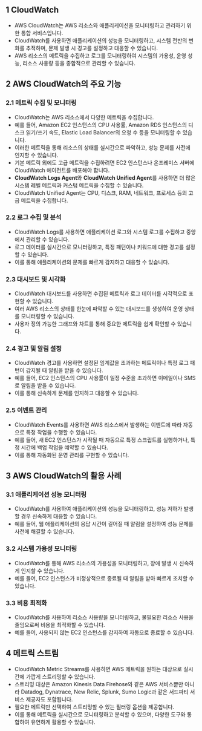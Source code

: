 ## 1 CloudWatch

- AWS CloudWatch는 AWS 리소스와 애플리케이션을 모니터링하고 관리하기 위한 통합 서비스입니다.
- CloudWatch를 사용하면 애플리케이션의 성능을 모니터링하고, 시스템 전반의 변화를 추적하며, 문제 발생 시 경고를 설정하고 대응할 수 있습니다.
- AWS 리소스의 메트릭을 수집하고 로그를 모니터링하여 시스템의 가용성, 운영 성능, 리소스 사용량 등을 종합적으로 관리할 수 있습니다.



## 2 AWS CloudWatch의 주요 기능

### 2.1 메트릭 수집 및 모니터링

- CloudWatch는 AWS 리소스에서 다양한 메트릭을 수집합니다.
- 예를 들어, Amazon EC2 인스턴스의 CPU 사용률, Amazon RDS 인스턴스의 디스크 읽기/쓰기 속도, Elastic Load Balancer의 요청 수 등을 모니터링할 수 있습니다.
- 이러한 메트릭을 통해 리소스의 상태를 실시간으로 파악하고, 성능 문제를 사전에 인지할 수 있습니다.
- 기본 메트릭 외에도 고급 메트릭을 수집하려면 EC2 인스턴스나 온프레미스 서버에 CloudWatch 에이전트를 배포해야 합니다.
- **CloudWatch Logs Agent**와 **CloudWatch Unified Agent**를 사용하면 더 많은 시스템 레벨 메트릭과 커스텀 메트릭을 수집할 수 있습니다.
- CloudWatch Unified Agent는 CPU, 디스크, RAM, 네트워크, 프로세스 등의 고급 메트릭을 수집합니다.



### 2.2 로그 수집 및 분석

- CloudWatch Logs를 사용하면 애플리케이션 로그와 시스템 로그를 수집하고 중앙에서 관리할 수 있습니다.
- 로그 데이터를 실시간으로 모니터링하고, 특정 패턴이나 키워드에 대한 경고를 설정할 수 있습니다.
- 이를 통해 애플리케이션의 문제를 빠르게 감지하고 대응할 수 있습니다.



### 2.3 대시보드 및 시각화

- CloudWatch 대시보드를 사용하면 수집된 메트릭과 로그 데이터를 시각적으로 표현할 수 있습니다.
- 여러 AWS 리소스의 상태를 한눈에 파악할 수 있는 대시보드를 생성하여 운영 상태를 모니터링할 수 있습니다.
- 사용자 정의 가능한 그래프와 차트를 통해 중요한 메트릭을 쉽게 확인할 수 있습니다.



### 2.4 경고 및 알림 설정

- CloudWatch 경고를 사용하면 설정된 임계값을 초과하는 메트릭이나 특정 로그 패턴이 감지될 때 알림을 받을 수 있습니다.
- 예를 들어, EC2 인스턴스의 CPU 사용률이 일정 수준을 초과하면 이메일이나 SMS로 알림을 받을 수 있습니다.
- 이를 통해 신속하게 문제를 인지하고 대응할 수 있습니다.



### 2.5 이벤트 관리

- CloudWatch Events를 사용하면 AWS 리소스에서 발생하는 이벤트에 따라 자동으로 특정 작업을 수행할 수 있습니다.
- 예를 들어, 새 EC2 인스턴스가 시작될 때 자동으로 특정 스크립트를 실행하거나, 특정 시간에 백업 작업을 예약할 수 있습니다.
- 이를 통해 자동화된 운영 관리를 구현할 수 있습니다.



## 3 AWS CloudWatch의 활용 사례

### 3.1 애플리케이션 성능 모니터링

- CloudWatch를 사용하여 애플리케이션의 성능을 모니터링하고, 성능 저하가 발생할 경우 신속하게 대응할 수 있습니다.
- 예를 들어, 웹 애플리케이션의 응답 시간이 길어질 때 알림을 설정하여 성능 문제를 사전에 해결할 수 있습니다.



### 3.2 시스템 가용성 모니터링

- CloudWatch를 통해 AWS 리소스의 가용성을 모니터링하고, 장애 발생 시 신속하게 인지할 수 있습니다.
- 예를 들어, EC2 인스턴스가 비정상적으로 종료될 때 알림을 받아 빠르게 조치할 수 있습니다.



### 3.3 비용 최적화

- CloudWatch를 사용하여 리소스 사용량을 모니터링하고, 불필요한 리소스 사용을 줄임으로써 비용을 최적화할 수 있습니다.
- 예를 들어, 사용되지 않는 EC2 인스턴스를 감지하여 자동으로 종료할 수 있습니다.



## 4 메트릭 스트림

- CloudWatch Metric Streams를 사용하면 AWS 메트릭을 원하는 대상으로 실시간에 가깝게 스트리밍할 수 있습니다.
- 스트리밍 대상은 Amazon Kinesis Data Firehose와 같은 AWS 서비스뿐만 아니라 Datadog, Dynatrace, New Relic, Splunk, Sumo Logic과 같은 서드파티 서비스 제공자도 포함됩니다.
- 필요한 메트릭만 선택하여 스트리밍할 수 있는 필터링 옵션을 제공합니다.
- 이를 통해 메트릭을 실시간으로 모니터링하고 분석할 수 있으며, 다양한 도구와 통합하여 유연하게 활용할 수 있습니다.